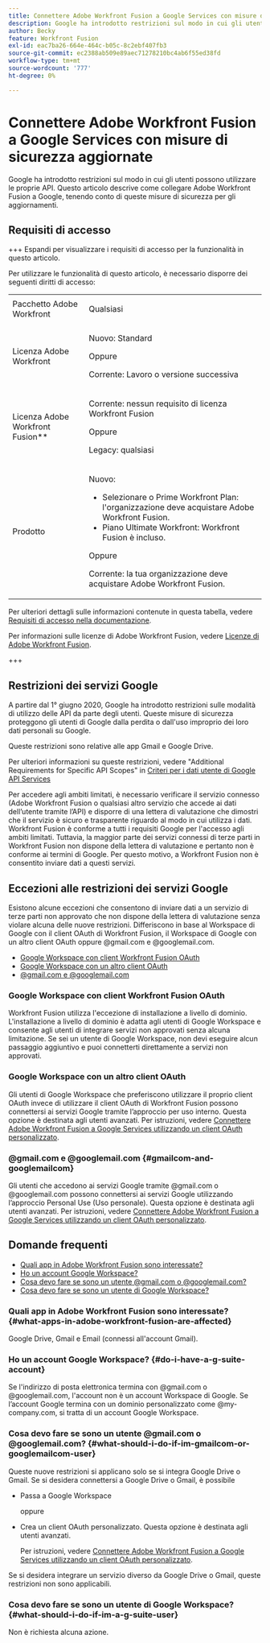 ```yaml
---
title: Connettere Adobe Workfront Fusion a Google Services con misure di sicurezza aggiornate
description: Google ha introdotto restrizioni sul modo in cui gli utenti possono utilizzare le proprie API. Questo articolo descrive come collegare Adobe Workfront Fusion a Google, tenendo conto di queste misure di sicurezza per gli aggiornamenti.
author: Becky
feature: Workfront Fusion
exl-id: eac7ba26-664e-464c-b05c-8c2ebf407fb3
source-git-commit: ec2388ab509e89aec71278210bc4ab6f55ed38fd
workflow-type: tm+mt
source-wordcount: '777'
ht-degree: 0%

---
```


# Connettere Adobe Workfront Fusion a Google Services con misure di sicurezza aggiornate

Google ha introdotto restrizioni sul modo in cui gli utenti possono utilizzare le proprie API. Questo articolo descrive come collegare Adobe Workfront Fusion a Google, tenendo conto di queste misure di sicurezza per gli aggiornamenti.

## Requisiti di accesso

+++ Espandi per visualizzare i requisiti di accesso per la funzionalità in questo articolo.

Per utilizzare le funzionalità di questo articolo, è necessario disporre dei seguenti diritti di accesso:

<table style="table-layout:auto">
 <col> 
 <col> 
 <tbody> 
  <tr> 
   <td role="rowheader">Pacchetto Adobe Workfront 
   <td> <p>Qualsiasi</p> </td> 
  </tr> 
  <tr data-mc-conditions=""> 
   <td role="rowheader">Licenza Adobe Workfront</td> 
   <td> <p>Nuovo: Standard</p><p>Oppure</p><p>Corrente: Lavoro o versione successiva</p> </td> 
  </tr> 
  <tr> 
   <td role="rowheader">Licenza Adobe Workfront Fusion**</td> 
   <td>
   <p>Corrente: nessun requisito di licenza Workfront Fusion</p>
   <p>Oppure</p>
   <p>Legacy: qualsiasi </p>
   </td> 
  </tr> 
  <tr> 
   <td role="rowheader">Prodotto</td> 
   <td>
   <p>Nuovo:</p> <ul><li>Selezionare o Prime Workfront Plan: l'organizzazione deve acquistare Adobe Workfront Fusion.</li><li>Piano Ultimate Workfront: Workfront Fusion è incluso.</li></ul>
   <p>Oppure</p>
   <p>Corrente: la tua organizzazione deve acquistare Adobe Workfront Fusion.</p>
   </td> 
  </tr>
 </tbody> 
</table>

Per ulteriori dettagli sulle informazioni contenute in questa tabella, vedere [Requisiti di accesso nella documentazione](/help/workfront-fusion/references/licenses-and-roles/access-level-requirements-in-documentation.md).

Per informazioni sulle licenze di Adobe Workfront Fusion, vedere [Licenze di Adobe Workfront Fusion](/help/workfront-fusion/set-up-and-manage-workfront-fusion/licensing-operations-overview/license-automation-vs-integration.md).

+++

## Restrizioni dei servizi Google

A partire dal 1° giugno 2020, Google ha introdotto restrizioni sulle modalità di utilizzo delle API da parte degli utenti. Queste misure di sicurezza proteggono gli utenti di Google dalla perdita o dall&#39;uso improprio dei loro dati personali su Google.

Queste restrizioni sono relative alle app Gmail e Google Drive.

Per ulteriori informazioni su queste restrizioni, vedere &quot;Additional Requirements for Specific API Scopes&quot; in [Criteri per i dati utente di Google API Services](https://developers.google.com/terms/api-services-user-data-policy#additional_requirements_for_specific_api_scopes)

Per accedere agli ambiti limitati, è necessario verificare il servizio connesso (Adobe Workfront Fusion o qualsiasi altro servizio che accede ai dati dell’utente tramite l’API) e disporre di una lettera di valutazione che dimostri che il servizio è sicuro e trasparente riguardo al modo in cui utilizza i dati. Workfront Fusion è conforme a tutti i requisiti Google per l&#39;accesso agli ambiti limitati. Tuttavia, la maggior parte dei servizi connessi di terze parti in Workfront Fusion non dispone della lettera di valutazione e pertanto non è conforme ai termini di Google. Per questo motivo, a Workfront Fusion non è consentito inviare dati a questi servizi.

## Eccezioni alle restrizioni dei servizi Google

Esistono alcune eccezioni che consentono di inviare dati a un servizio di terze parti non approvato che non dispone della lettera di valutazione senza violare alcuna delle nuove restrizioni. Differiscono in base al Workspace di Google con il client OAuth di Workfront Fusion, il Workspace di Google con un altro client OAuth oppure @gmail.com e @googlemail.com.

* [Google Workspace con client Workfront Fusion OAuth](#google-workspace-with-workfront-fusion-oauth-client)
* [Google Workspace con un altro client OAuth](#google-workspace-with-another-oauth-client)
* [@gmail.com e @googlemail.com](#gmailcom-and-googlemailcom)

### Google Workspace con client Workfront Fusion OAuth

Workfront Fusion utilizza l&#39;eccezione di installazione a livello di dominio. L&#39;installazione a livello di dominio è adatta agli utenti di Google Workspace e consente agli utenti di integrare servizi non approvati senza alcuna limitazione. Se sei un utente di Google Workspace, non devi eseguire alcun passaggio aggiuntivo e puoi connetterti direttamente a servizi non approvati.

### Google Workspace con un altro client OAuth

Gli utenti di Google Workspace che preferiscono utilizzare il proprio client OAuth invece di utilizzare il client OAuth di Workfront Fusion possono connettersi ai servizi Google tramite l’approccio per uso interno. Questa opzione è destinata agli utenti avanzati. Per istruzioni, vedere [Connettere Adobe Workfront Fusion a Google Services utilizzando un client OAuth personalizzato](/help/workfront-fusion/create-scenarios/connect-to-apps/connect-fusion-to-google-using-oauth.md).

### @gmail.com e @googlemail.com {#gmailcom-and-googlemailcom}

Gli utenti che accedono ai servizi Google tramite @gmail.com o @googlemail.com possono connettersi ai servizi Google utilizzando l’approccio Personal Use (Uso personale). Questa opzione è destinata agli utenti avanzati. Per istruzioni, vedere [Connettere Adobe Workfront Fusion a Google Services utilizzando un client OAuth personalizzato](/help/workfront-fusion/create-scenarios/connect-to-apps/connect-fusion-to-google-using-oauth.md).

## Domande frequenti

* [Quali app in Adobe Workfront Fusion sono interessate?](#what-apps-in-adobe-workfront-fusion-are-affected)
* [Ho un account Google Workspace?](#do-i-have-a-g-suite-account)
* [Cosa devo fare se sono un utente @gmail.com o @googlemail.com?](#what-should-i-do-if-im-gmailcom-or-googlemailcom-user)
* [Cosa devo fare se sono un utente di Google Workspace?](#what-should-i-do-if-im-a-g-suite-user)

### Quali app in Adobe Workfront Fusion sono interessate? {#what-apps-in-adobe-workfront-fusion-are-affected}

Google Drive, Gmail e Email (connessi all&#39;account Gmail).

### Ho un account Google Workspace? {#do-i-have-a-g-suite-account}

Se l&#39;indirizzo di posta elettronica termina con @gmail.com o @googlemail.com, l&#39;account non è un account Workspace di Google. Se l’account Google termina con un dominio personalizzato come @my-company.com, si tratta di un account Google Workspace.

### Cosa devo fare se sono un utente @gmail.com o @googlemail.com? {#what-should-i-do-if-im-gmailcom-or-googlemailcom-user}

Queste nuove restrizioni si applicano solo se si integra Google Drive o Gmail. Se si desidera connettersi a Google Drive o Gmail, è possibile

* Passa a Google Workspace

  oppure

* Crea un client OAuth personalizzato. Questa opzione è destinata agli utenti avanzati.

  Per istruzioni, vedere [Connettere Adobe Workfront Fusion a Google Services utilizzando un client OAuth personalizzato](/help/workfront-fusion/create-scenarios/connect-to-apps/connect-fusion-to-google-using-oauth.md).

Se si desidera integrare un servizio diverso da Google Drive o Gmail, queste restrizioni non sono applicabili.

### Cosa devo fare se sono un utente di Google Workspace? {#what-should-i-do-if-im-a-g-suite-user}

Non è richiesta alcuna azione.
